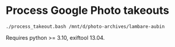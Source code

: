 # Process Google Photo takeouts

```
./process_takeout.bash /mnt/d/photo-archives/lambare-aubin
```

Requires python >= 3.10, exiftool 13.04.

